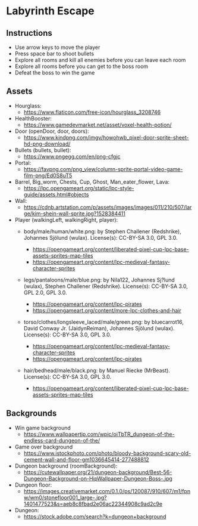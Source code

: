 # Labyrinth Escape

<h2> Instructions </h2>

* Use arrow keys to move the player
* Press space bar to shoot bullets
* Explore all rooms and kill all enemies before you can leave each room
* Explore all rooms before you can get to the boss room
* Defeat the boss to win the game

<h2> Assets </h2>

* Hourglass:
    * https://www.flaticon.com/free-icon/hourglass_3208746
* HealthBooster:
    - https://www.gamedevmarket.net/asset/voxel-health-potion/
* Door (openDoor, door, doors):
    - https://www.kindpng.com/imgv/howohwb_pixel-door-sprite-sheet-hd-png-download/
* Bullets (bullets, bullet):
    - https://www.pngegg.com/en/png-cfgjc
* Portal:
    - https://favpng.com/png_view/column-sprite-portal-video-game-film-png/Ed0S8uT5
* Barrel, Big_worm, Chests, Cup, Ghost, Man_eater_flower, Lava:
    - https://lpc.opengameart.org/static/lpc-style-guide/assets.html#objects
* Wall:
    - https://cdnb.artstation.com/p/assets/images/images/011/210/507/large/kim-shein-wall-sprite.jpg?1528384411
* Player (walkingLeft, walkingRight, player):
    - body/male/human/white.png: by Stephen Challener (Redshrike), Johannes Sjölund (wulax). License(s): CC-BY-SA 3.0, GPL 3.0. 
        - https://opengameart.org/content/liberated-pixel-cup-lpc-base-assets-sprites-map-tiles
        - https://opengameart.org/content/lpc-medieval-fantasy-character-sprites

    - legs/pantaloons/male/blue.png: by Nila122, Johannes Sj?lund (wulax), Stephen Challener (Redshrike). License(s): CC-BY-SA 3.0, GPL 2.0, GPL 3.0. 
        - https://opengameart.org/content/lpc-pirates
        - https://opengameart.org/content/more-lpc-clothes-and-hair

    - torso/clothes/longsleeve_laced/male/green.png: by bluecarrot16, David Conway Jr. (JaidynReiman), Johannes Sjölund (wulax). License(s): CC-BY-SA 3.0, GPL 3.0. 
        - https://opengameart.org/content/lpc-medieval-fantasy-character-sprites
        - https://opengameart.org/content/lpc-pirates

    - hair/bedhead/male/black.png: by Manuel Riecke (MrBeast). License(s): CC-BY-SA 3.0, GPL 3.0. 
        - https://opengameart.org/content/liberated-pixel-cup-lpc-base-assets-sprites-map-tiles
    
<h2> Backgrounds </h2>

* Win game background
    - https://www.wallpapertip.com/wpic/oiTbTR_dungeon-of-the-endless-card-dungeon-of-the/
* Game over background
    - https://www.istockphoto.com/photo/bloody-background-scary-old-cement-wall-and-floor-gm1036645414-277488812
* Dungeon background (roomBackground):
    - https://cutewallpaper.org/21/dungeon-background/Best-56-Dungeon-Background-on-HipWallpaper-Dungeon-Boss-.jpg
* Dungeon floor:
    - https://images.creativemarket.com/0.1.0/ps/120087/910/607/m1/fpnw/wm0/stonefloor001_large-.jpg?1401477523&s=aeb8c8fbad2e06ac22344908c9ad2c9e
* Dungeon:
    - https://stock.adobe.com/search?k=dungeon+background
